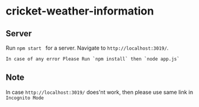 # cricket-weather-information


## Server
Run `npm start ` for a server. Navigate to `http://localhost:3019/`.
    
    In case of any error Please Run `npm install` then `node app.js`


## Note
 
   In case `http://localhost:3019/` does'nt work, then please use same link in ` Incognito Mode`
